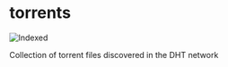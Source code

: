 torrents 
========
![Indexed](https://img.shields.io/badge/indexed-122890-blue)

Collection of torrent files discovered in the DHT network
